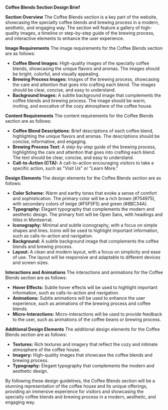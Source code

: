 **Coffee Blends Section Design Brief**

**Section Overview**
The Coffee Blends section is a key part of the website, showcasing the specialty coffee blends and brewing process in a modern, aesthetic, and engaging way. The section will feature a gallery of high-quality images, a timeline or step-by-step guide of the brewing process, and interactive elements to enhance the user experience.

**Image Requirements**
The image requirements for the Coffee Blends section are as follows:

* **Coffee Blend Images:** High-quality images of the specialty coffee blends, showcasing the unique flavors and aromas. The images should be bright, colorful, and visually appealing.
* **Brewing Process Images:** Images of the brewing process, showcasing the care and attention that goes into crafting each blend. The images should be clear, concise, and easy to understand.
* **Background Images:** A subtle background image that complements the coffee blends and brewing process. The image should be warm, inviting, and evocative of the cozy atmosphere of the coffee house.

**Content Requirements**
The content requirements for the Coffee Blends section are as follows:

* **Coffee Blend Descriptions:** Brief descriptions of each coffee blend, highlighting the unique flavors and aromas. The descriptions should be concise, informative, and engaging.
* **Brewing Process Text:** A step-by-step guide of the brewing process, highlighting the care and attention that goes into crafting each blend. The text should be clear, concise, and easy to understand.
* **Call-to-Action (CTA):** A call-to-action encouraging visitors to take a specific action, such as "Visit Us" or "Learn More."

**Design Elements**
The design elements for the Coffee Blends section are as follows:

* **Color Scheme:** Warm and earthy tones that evoke a sense of comfort and sophistication. The primary color will be a rich brown (#754975), with secondary colors of beige (#F5F5F5) and green (#8BC34A).
* **Typography:** Elegant typography that complements the modern and aesthetic design. The primary font will be Open Sans, with headings and titles in Montserrat.
* **Iconography:** Minimal and subtle iconography, with a focus on simple shapes and lines. Icons will be used to highlight important information, such as calls-to-action and navigation.
* **Background:** A subtle background image that complements the coffee blends and brewing process.
* **Layout:** A clean and modern layout, with a focus on simplicity and ease of use. The layout will be responsive and adaptable to different devices and screen sizes.

**Interactions and Animations**
The interactions and animations for the Coffee Blends section are as follows:

* **Hover Effects:** Subtle hover effects will be used to highlight important information, such as calls-to-action and navigation.
* **Animations:** Subtle animations will be used to enhance the user experience, such as animations of the brewing process and coffee blends.
* **Micro-Interactions:** Micro-interactions will be used to provide feedback to the user, such as animations of the coffee beans or brewing process.

**Additional Design Elements**
The additional design elements for the Coffee Blends section are as follows:

* **Textures:** Rich textures and imagery that reflect the cozy and intimate atmosphere of the coffee house.
* **Imagery:** High-quality images that showcase the coffee blends and brewing process.
* **Typography:** Elegant typography that complements the modern and aesthetic design.

By following these design guidelines, the Coffee Blends section will be a stunning representation of the coffee house and its unique offerings, providing an immersive experience for visitors and showcasing the specialty coffee blends and brewing process in a modern, aesthetic, and engaging way.